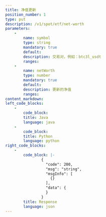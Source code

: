 ```yaml
---
title: 净值更新
position_number: 1
type: put
description: /v1/spot/etf/net-worth
parameters:
    -
        name: symbol
        type: string
        mandatory: true
        default:
        description: 交易对，例如：btc3l_usdt
        ranges:
    -
        name: netWorth
        type: number
        mandatory: true
        default:
        description: 更新的净值
        ranges:
content_markdown:
left_code_blocks:
    -
        code_block:
        title: Java
        language: java
    -
        code_block:
        title: Python
        language: python
right_code_blocks:
    -
        code_block: |-
                {
                  "code": 200,
                  "msg": "string",
                  "msgInfo": [
                    {}
                  ],
                  "data": {
                  }
                }
        title: Response
        language: json
---
```


